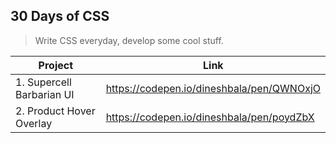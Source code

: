 ## 30 Days of CSS

> Write CSS everyday, develop some cool stuff.

| Project                   | Link                                      |
| ------------------------- | ----------------------------------------- |
| 1. Supercell Barbarian UI | https://codepen.io/dineshbala/pen/QWNOxjO |
| 2. Product Hover Overlay  | https://codepen.io/dineshbala/pen/poydZbX |
